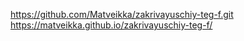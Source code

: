 https://github.com/Matveikka/zakrivayuschiy-teg-f.git
https://matveikka.github.io/zakrivayuschiy-teg-f/
